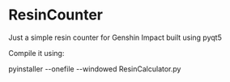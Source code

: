 # ResinCounter
Just a simple resin counter for Genshin Impact built using pyqt5

Compile it using:

pyinstaller --onefile --windowed ResinCalculator.py
